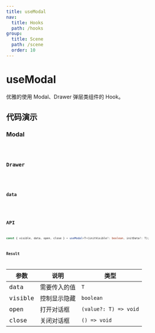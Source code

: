 ```yaml
---
title: useModal
nav:
  title: Hooks
  path: /hooks
group:
  title: Scene
  path: /scene
  order: 10
---
```


# useModal

优雅的使用 Modal、Drawer 弹层类组件的 Hook。

## 代码演示

### Modal

<code src="./demo/demo01.tsx" />

### Drawer

<code src="./demo/demo02.tsx" />

### data

<code src="./demo/demo03.tsx" />

## API

```ts
const { visible, data, open, close } = useModal<T>(initVisible?: boolean, initData?: T);
```

### Result

|参数|说明|类型|
|---|---|---|
|data|需要传入的值|`T`|
|visible|控制显示隐藏|`boolean`|
|open|打开对话框|`(value?: T) => void`|
|close|关闭对话框|`() => void`|
